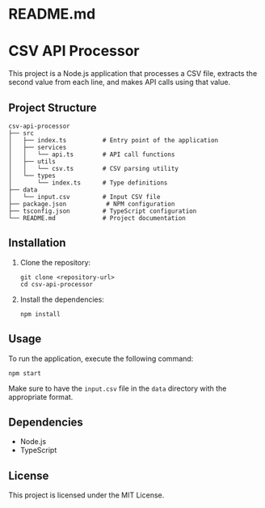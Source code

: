 # README.md

# CSV API Processor

This project is a Node.js application that processes a CSV file, extracts the second value from each line, and makes API calls using that value.

## Project Structure

```
csv-api-processor
├── src
│   ├── index.ts          # Entry point of the application
│   ├── services
│   │   └── api.ts        # API call functions
│   ├── utils
│   │   └── csv.ts        # CSV parsing utility
│   └── types
│       └── index.ts      # Type definitions
├── data
│   └── input.csv         # Input CSV file
├── package.json           # NPM configuration
├── tsconfig.json         # TypeScript configuration
└── README.md             # Project documentation
```

## Installation

1. Clone the repository:
   ```
   git clone <repository-url>
   cd csv-api-processor
   ```

2. Install the dependencies:
   ```
   npm install
   ```

## Usage

To run the application, execute the following command:
```
npm start
```

Make sure to have the `input.csv` file in the `data` directory with the appropriate format.

## Dependencies

- Node.js
- TypeScript

## License

This project is licensed under the MIT License.